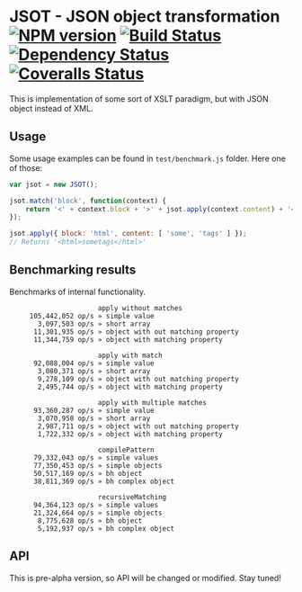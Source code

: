 # JSOT - JSON object transformation [![NPM version][npm-image]][npm-url] [![Build Status][travis-image]][travis-url] [![Dependency Status][depstat-image]][depstat-url] [![Coveralls Status][coveralls-image]][coveralls-url]

This is implementation of some sort of XSLT paradigm, but with JSON object instead of XML.

## Usage

Some usage examples can be found in `test/benchmark.js` folder. Here one of those:

```js
var jsot = new JSOT();

jsot.match('block', function(context) {
    return '<' + context.block + '>' + jsot.apply(context.content) + '</' + context.block + '>';
});

jsot.apply({ block: 'html', content: [ 'some', 'tags' ] });
// Returns '<html>sometags</html>'
```

## Benchmarking results

Benchmarks of internal functionality.

```
                      apply without matches
     105,442,052 op/s » simple value
       3,097,503 op/s » short array
      11,301,935 op/s » object with out matching property
      11,344,759 op/s » object with matching property

                      apply with match
      92,088,004 op/s » simple value
       3,080,371 op/s » short array
       9,278,109 op/s » object with out matching property
       2,495,744 op/s » object with matching property

                      apply with multiple matches
      93,360,287 op/s » simple value
       3,070,958 op/s » short array
       2,987,711 op/s » object with out matching property
       1,722,332 op/s » object with matching property

                      compilePattern
      79,332,043 op/s » simple values
      77,350,453 op/s » simple objects
      50,517,169 op/s » bh object
      38,811,369 op/s » bh complex object

                      recursiveMatching
      94,364,123 op/s » simple values
      21,324,664 op/s » simple objects
       8,775,628 op/s » bh object
       5,192,937 op/s » bh complex object
```

## API

This is pre-alpha version, so API will be changed or modified. Stay tuned!

[npm-url]: https://npmjs.org/package/jsot
[npm-image]: http://img.shields.io/npm/v/jsot.svg

[travis-url]: https://travis-ci.org/floatdrop/jsot
[travis-image]: http://img.shields.io/travis/floatdrop/jsot.svg

[depstat-url]: https://david-dm.org/floatdrop/jsot
[depstat-image]: https://david-dm.org/floatdrop/jsot.svg?theme=shields.io

[coveralls-url]: https://coveralls.io/r/floatdrop/jsot
[coveralls-image]: http://img.shields.io/coveralls/floatdrop/jsot/master.svg
